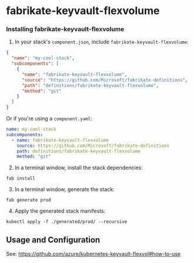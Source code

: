 # fabrikate-keyvault-flexvolume

### Installing fabrikate-keyvault-flexvolume

1. In your stack's `component.json`, include `fabrikate-keyvault-flexvolume`:

```json
{
  "name": "my-cool-stack",
  "subcomponents": [
    {
      "name": "fabrikate-keyvault-flexvolume",
      "source": "https://github.com/Microsoft/fabrikate-definitions",
      "path": "definitions/fabrikate-keyvault-flexvolume",
      "method": "git"
    }
  ]
}
```

Or if you're using a `component.yaml`:

```yaml
name: my-cool-stack
subcomponents:
  - name: fabrikate-keyvault-flexvolume
    source: https://github.com/Microsoft/fabrikate-definitions
    path: definitions/fabrikate-keyvault-flexvolume
    method: "git"
```

2. In a terminal window, install the stack dependencies:

```
fab install
```

3. In a terminal window, generate the stack:

```
fab generate prod
```

4. Apply the generated stack manifests:

```
kubectl apply -f ./generated/prod/ --recursive
```

## Usage and Configuration

See: https://github.com/azure/kubernetes-keyvault-flexvol#how-to-use
